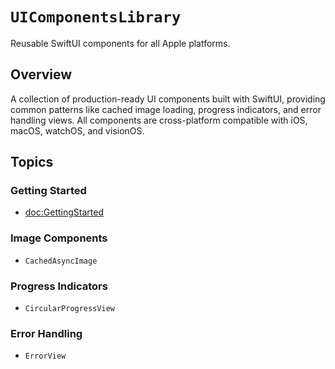 # ``UIComponentsLibrary``

Reusable SwiftUI components for all Apple platforms.

## Overview

A collection of production-ready UI components built with SwiftUI, providing common patterns like cached image loading, progress indicators, and error handling views. All components are cross-platform compatible with iOS, macOS, watchOS, and visionOS.

## Topics

### Getting Started

- <doc:GettingStarted>

### Image Components

- ``CachedAsyncImage``

### Progress Indicators

- ``CircularProgressView``

### Error Handling

- ``ErrorView``
